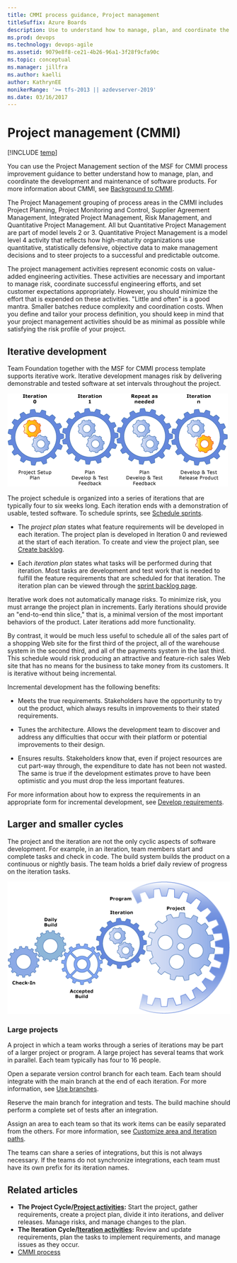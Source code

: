 ```yaml
---
title: CMMI process guidance, Project management 
titleSuffix: Azure Boards
description: Use to understand how to manage, plan, and coordinate the development and maintenance of software products.
ms.prod: devops
ms.technology: devops-agile
ms.assetid: 9079e8f8-ce21-4b26-96a1-3f28f9cfa90c
ms.topic: conceptual
ms.manager: jillfra
ms.author: kaelli
author: KathrynEE
monikerRange: '>= tfs-2013 || azdevserver-2019'
ms.date: 03/16/2017
---
```


# Project management (CMMI)  

[!INCLUDE [temp](../../../_shared/version-vsts-tfs-all-versions.md)]

You can use the Project Management section of the MSF for CMMI process improvement guidance to better understand how to manage, plan, and coordinate the development and maintenance of software products. For more information about CMMI, see [Background to CMMI](guidance-background-to-cmmi.md).  
  
 The Project Management grouping of process areas in the CMMI includes Project Planning, Project Monitoring and Control, Supplier Agreement Management, Integrated Project Management, Risk Management, and Quantitative Project Management. All but Quantitative Project Management are part of model levels 2 or 3. Quantitative Project Management is a model level 4 activity that reflects how high-maturity organizations use quantitative, statistically defensive, objective data to make management decisions and to steer projects to a successful and predictable outcome.  
  
 The project management activities represent economic costs on value-added engineering activities. These activities are necessary and important to manage risk, coordinate successful engineering efforts, and set customer expectations appropriately. However, you should minimize the effort that is expended on these activities. "Little and often" is a good mantra. Smaller batches reduce complexity and coordination costs. When you define and tailor your process definition, you should keep in mind that your project management activities should be as minimal as possible while satisfying the risk profile of your project.  
  
## Iterative development  
 Team Foundation together with the MSF for CMMI process template supports iterative work. Iterative development manages risk by delivering demonstrable and tested software at set intervals throughout the project.  
  
 ![Successive iterations](_img/msf_cmmi_iterations.png "MSF_CMMI_Iterations")  
  
 The project schedule is organized into a series of iterations that are typically four to six weeks long. Each iteration ends with a demonstration of usable, tested software. To schedule sprints, see [Schedule sprints](../../../sprints/define-sprints.md).  
  
-   The *project plan* states what feature requirements will be developed in each iteration. The project plan is developed in Iteration 0 and reviewed at the start of each iteration. To create and view the project plan, see [Create backlog](../../../backlogs/create-your-backlog.md).  
  
-   Each *iteration plan* states what tasks will be performed during that iteration. Most tasks are development and test work that is needed to fulfill the feature requirements that are scheduled for that iteration. The iteration plan can be viewed through the [sprint backlog page](../../../sprints/assign-work-sprint.md).  
  
 Iterative work does not automatically manage risks. To minimize risk, you must arrange the project plan in increments. Early iterations should provide an "end-to-end thin slice," that is, a minimal version of the most important behaviors of the product. Later iterations add more functionality.  
  
 By contrast, it would be much less useful to schedule all of the sales part of a shopping Web site for the first third of the project, all of the warehouse system in the second third, and all of the payments system in the last third. This schedule would risk producing an attractive and feature-rich sales Web site that has no means for the business to take money from its customers. It is iterative without being incremental.  
  
 Incremental development has the following benefits:  
  
-   Meets the true requirements. Stakeholders have the opportunity to try out the product, which always results in improvements to their stated requirements.  
  
-   Tunes the architecture. Allows the development team to discover and address any difficulties that occur with their platform or potential improvements to their design.  
  
-   Ensures results. Stakeholders know that, even if project resources are cut part-way through, the expenditure to date has not been not wasted. The same is true if the development estimates prove to have been optimistic and you must drop the less important features.  
  
 For more information about how to express the requirements in an appropriate form for incremental development, see [Develop requirements](guidance-develop-requirements.md).  
  
## Larger and smaller cycles  
 The project and the iteration are not the only cyclic aspects of software development. For example, in an iteration, team members start and complete tasks and check in code. The build system builds the product on a continuous or nightly basis. The team holds a brief daily review of progress on the iteration tasks.  
  
 ![Check&#45;in, daily build, iteration, project, program](_img/msf_cmmi_cycles.png "MSF_CMMI_Cycles")  
  
### Large projects  
 A project in which a team works through a series of iterations may be part of a larger project or program. A large project has several teams that work in parallel. Each team typically has four to 16 people.  
  
 Open a separate version control branch for each team. Each team should integrate with the main branch at the end of each iteration. For more information, see [Use branches](../../../../repos/tfvc/use-branches-isolate-risk-team-foundation-version-control.md).  
  
 Reserve the main branch for integration and tests. The build machine should perform a complete set of tests after an integration.  
  
 Assign an area to each team so that its work items can be easily separated from the others. For more information, see [Customize area and iteration paths](../../../../organizations/settings/set-area-paths.md).  
  
 The teams can share a series of integrations, but this is not always necessary. If the teams do not synchronize integrations, each team must have its own prefix for its iteration names.  
  

   

## Related articles
- **The Project Cycle/[Project activities](guidance-project-activities.md):** Start the project, gather requirements, create a project plan, divide it into iterations, and deliver releases. Manage risks, and manage changes to the plan.    
- **The Iteration Cycle/[Iteration activities](guidance-iteration-activities.md):** Review and update requirements, plan the tasks to implement requirements, and manage issues as they occur.  
- [CMMI process](../cmmi-process.md)   